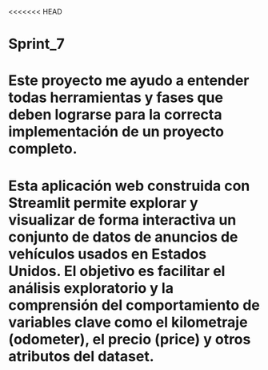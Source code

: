 <<<<<<< HEAD
# Sprint_7
# Este proyecto me ayudo a entender todas herramientas y fases que deben lograrse para la correcta implementación de un proyecto completo.

# Esta aplicación web construida con Streamlit permite explorar y visualizar de forma interactiva un conjunto de datos de anuncios de vehículos usados en Estados Unidos. El objetivo es facilitar el análisis exploratorio y la comprensión del comportamiento de variables clave como el kilometraje (odometer), el precio (price) y otros atributos del dataset.

